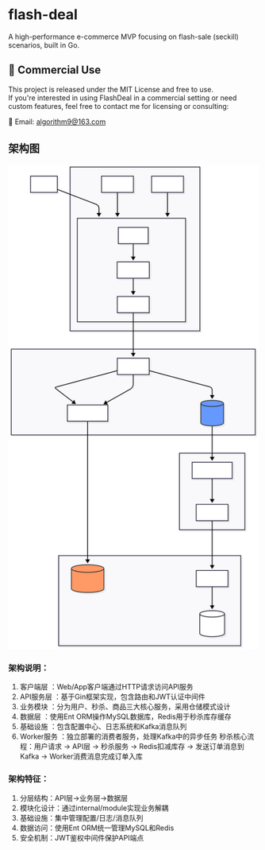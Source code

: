 # flash-deal
A high-performance e-commerce MVP focusing on flash-sale (seckill) scenarios, built in Go.

## 💼 Commercial Use

This project is released under the MIT License and free to use.  
If you're interested in using FlashDeal in a commercial setting or need custom features, feel free to contact me for licensing or consulting:

📧 Email: algorithm9@163.com

## 架构图
![system.svg](system.svg)

### 架构说明：

1. 客户端层 ：Web/App客户端通过HTTP请求访问API服务
2. API服务层 ：基于Gin框架实现，包含路由和JWT认证中间件
3. 业务模块 ：分为用户、秒杀、商品三大核心服务，采用仓储模式设计
4. 数据层 ：使用Ent ORM操作MySQL数据库，Redis用于秒杀库存缓存
5. 基础设施 ：包含配置中心、日志系统和Kafka消息队列
6. Worker服务 ：独立部署的消费者服务，处理Kafka中的异步任务
   秒杀核心流程：用户请求 → API层 → 秒杀服务 → Redis扣减库存 → 发送订单消息到Kafka → Worker消费消息完成订单入库

### 架构特征：

1. 分层结构：API层→业务层→数据层
2. 模块化设计：通过internal/module实现业务解耦
3. 基础设施：集中管理配置/日志/消息队列
4. 数据访问：使用Ent ORM统一管理MySQL和Redis
5. 安全机制：JWT鉴权中间件保护API端点